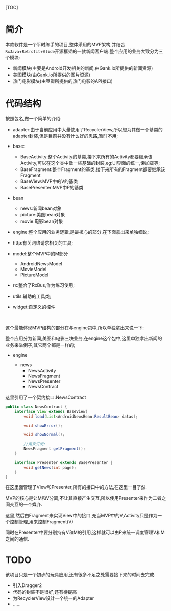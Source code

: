 [TOC]

# 简介

本款软件是一个平时练手的项目,整体采用的MVP架构,并结合`RxJava`+`Retrofit`+`Glide`开源框架的一款新闻客户端.整个应用的业务大致分为三个模块:

- 新闻模块(主要是Android开发相关的新闻,由Gank.io所提供的新闻资源)
- 美图模块(由Gank.io所提供的图片资源)
- 热门电影模块(由豆瓣所提供的热门电影的API接口)

# 代码结构

按照包名,做一个简单的介绍:

- adapter:由于当前应用中大量使用了RecyclerView,所以想为其做一个基类的adapter封装,但是目前并没有什么好的思路,暂时不用;

- base:

  - BaseActivity:整个Activity的基类,接下来所有的Activity都要继承该Activity,可以在这个类中做一些基础的封装,eg:UI界面的统一,懒加载等;
  - BaseFragment:整个Fragment的基类,接下来所有的Fragment都要继承该Fragment
  - BaseView:MVP中的V的基类
  - BasePresenter:MVP中P的基类

- bean

  - news:新闻bean对象
  - picture:美图bean对象
  - movie:电影bean对象

- engine:整个应用的业务逻辑,是最核心的部分.在下面拿出来单独细说;

- http:有关网络请求相关的工具;

- model:整个MVP中的M部分

  - AndroidNewsModel
  - MovieModel
  - PictureModel

- rx:整合了RxBus,作为练习使用;

- utils:辅助的工具类;

- widget:自定义的控件

  ​

这个最能体现MVP结构的部分在与engine包中,所以单独拿出来说一下:

整个应用分为新闻,美图和电影三块业务,在engine这个包中,这里单独拿出新闻的业务来举例子,其它两个都是一样的;

- engine

  - news
    - NewsActivity
    - NewsFragment
    - NewsPresenter
    - NewsContract




这里引用了一个契约接口:NewsContract

```java
public class NewsContract {
    interface View extends BaseView{
        void load(List<AndroidNewsBean.ResultBean> datas);

        void showError();

        void showNormal();

        //用来订阅;
        NewsFragment getFragment();
    }

    interface Presenter extends BasePresenter {
        void getNews(int page);
    }
}
```



在这里面管理了View和Presenter,所有的接口中的方法,在这里一目了然.



MVP的核心是让M和V分离,不让其直接产生交互,所以使用Presenter来作为二者之间交互的一个媒介.

这里,然后由Fragment来实现View中的接口,充当MVP中的V,Activity只是作为一个控制管理,用来控制Fragment(V)

同时在Presenter中要分别持有V和M的引用,这样就可以由P来统一调度管理V和M之间的通信.



# TODO

该项目只是一个初步的玩具应用,还有很多不足之处需要接下来的时间去完成.

- 引入Dragger2
- 代码的封装不是很好,还有待提高
- 为RecyclerView设计一个统一的Adapter
- ......